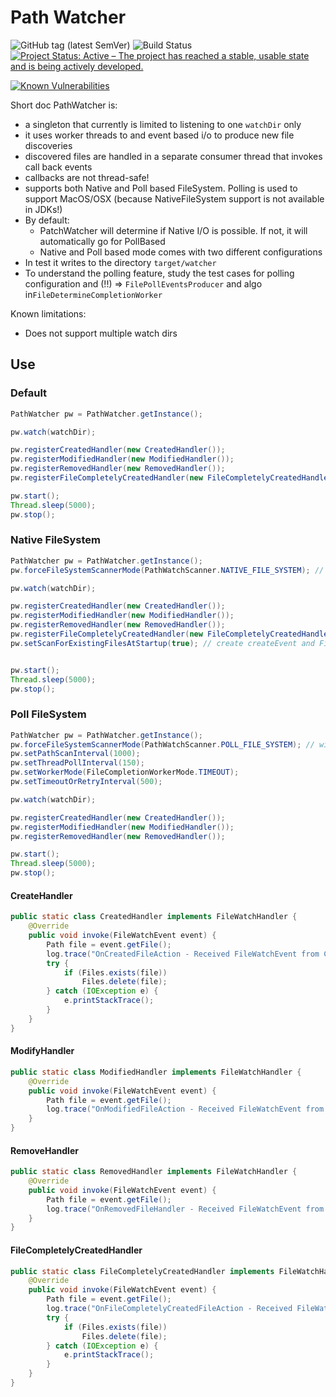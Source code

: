 # Path Watcher

![GitHub tag (latest SemVer)](https://img.shields.io/github/v/tag/Cantara/PathWatcher)  ![Build Status](https://jenkins.quadim.ai/buildStatus/icon?job=PathWatcher) [![Project Status: Active – The project has reached a stable, usable state and is being actively developed.](http://www.repostatus.org/badges/latest/active.svg)](http://www.repostatus.org/#active) 

[![Known Vulnerabilities](https://snyk.io/test/github/Cantara/PathWatcher/badge.svg)](https://snyk.io/test/github/Cantara/PathWatcher)


Short doc PathWatcher is:

* a singleton that currently is limited to listening to one `watchDir` only
* it uses worker threads to and event based i/o to produce new file discoveries
* discovered files are handled in a separate consumer thread that invokes call back events
* callbacks are not thread-safe!
* supports both Native and Poll based FileSystem. Polling is used to support MacOS/OSX (because NativeFileSystem support is not available in JDKs!)
* By default:
  * PatchWatcher will determine if Native I/O is possible. If not, it will automatically go for PollBased
  * Native and Poll based mode comes with two different configurations
* In test it writes to the directory `target/watcher`
* To understand the polling feature, study the test cases for polling configuration and (!!) => `FilePollEventsProducer` and algo in`FileDetermineCompletionWorker`

Known limitations:

* Does not support multiple watch dirs

## Use

### Default

```java
PathWatcher pw = PathWatcher.getInstance();

pw.watch(watchDir);

pw.registerCreatedHandler(new CreatedHandler());
pw.registerModifiedHandler(new ModifiedHandler());
pw.registerRemovedHandler(new RemovedHandler());
pw.registerFileCompletelyCreatedHandler(new FileCompletelyCreatedHandler());

pw.start();
Thread.sleep(5000);
pw.stop();
```

### Native FileSystem

```java
PathWatcher pw = PathWatcher.getInstance();
pw.forceFileSystemScannerMode(PathWatchScanner.NATIVE_FILE_SYSTEM); // not necessary on Linux and Windows

pw.watch(watchDir);

pw.registerCreatedHandler(new CreatedHandler());
pw.registerModifiedHandler(new ModifiedHandler());
pw.registerRemovedHandler(new RemovedHandler());
pw.registerFileCompletelyCreatedHandler(new FileCompletelyCreatedHandler());
pw.setScanForExistingFilesAtStartup(true); // create createEvent and FileCompletelyCreated event for existing files at startup


pw.start();
Thread.sleep(5000);
pw.stop();
```

### Poll FileSystem

```java
PathWatcher pw = PathWatcher.getInstance();
pw.forceFileSystemScannerMode(PathWatchScanner.POLL_FILE_SYSTEM); // will always be the case on MacOS
pw.setPathScanInterval(1000);
pw.setThreadPollInterval(150);
pw.setWorkerMode(FileCompletionWorkerMode.TIMEOUT);
pw.setTimeoutOrRetryInterval(500);

pw.watch(watchDir);

pw.registerCreatedHandler(new CreatedHandler());
pw.registerModifiedHandler(new ModifiedHandler());
pw.registerRemovedHandler(new RemovedHandler());

pw.start();
Thread.sleep(5000);
pw.stop();
```


#### CreateHandler

```java
public static class CreatedHandler implements FileWatchHandler {
    @Override
    public void invoke(FileWatchEvent event) {
        Path file = event.getFile();
        log.trace("OnCreatedFileAction - Received FileWatchEvent from Consumer: {}", file);
        try {
            if (Files.exists(file))
                Files.delete(file);
        } catch (IOException e) {
            e.printStackTrace();
        }
    }
}
```

#### ModifyHandler

```java
public static class ModifiedHandler implements FileWatchHandler {
    @Override
    public void invoke(FileWatchEvent event) {
        Path file = event.getFile();
        log.trace("OnModifiedFileAction - Received FileWatchEvent from Consumer: {}", file);
    }
}
```

#### RemoveHandler

```java
public static class RemovedHandler implements FileWatchHandler {
    @Override
    public void invoke(FileWatchEvent event) {
        Path file = event.getFile();
        log.trace("OnRemovedFileHandler - Received FileWatchEvent from Consumer: {}", file);
    }
}
```

#### FileCompletelyCreatedHandler

```java
public static class FileCompletelyCreatedHandler implements FileWatchHandler {
    @Override
    public void invoke(FileWatchEvent event) {
        Path file = event.getFile();
        log.trace("OnFileCompletelyCreatedFileAction - Received FileWatchEvent from Consumer: {}", file);
        try {
            if (Files.exists(file))
                Files.delete(file);
        } catch (IOException e) {
            e.printStackTrace();
        }
    }
}
```
